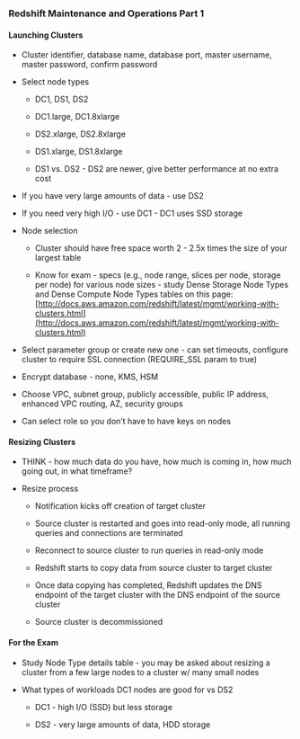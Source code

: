 ### Redshift Maintenance and Operations Part 1

#### Launching Clusters

* Cluster identifier, database name, database port, master username, master password, confirm password

* Select node types

    * DC1, DS1, DS2

    * DC1.large, DC1.8xlarge

    * DS2.xlarge, DS2.8xlarge

    * DS1.xlarge, DS1.8xlarge

    * DS1 vs. DS2 - DS2 are newer, give better performance at no extra cost

* If you have very large amounts of data - use DS2

* If you need very high I/O - use DC1 - DC1 uses SSD storage

* Node selection

    * Cluster should have free space worth 2 - 2.5x times the size of your largest table

    * Know for exam - specs (e.g., node range, slices per node, storage per node) for various node sizes - study Dense Storage Node Types and Dense Compute Node Types tables on this page: [http://docs.aws.amazon.com/redshift/latest/mgmt/working-with-clusters.html](http://docs.aws.amazon.com/redshift/latest/mgmt/working-with-clusters.html)

* Select parameter group or create new one - can set timeouts, configure cluster to require SSL connection (REQUIRE_SSL param to true)

* Encrypt database - none, KMS, HSM

* Choose VPC, subnet group, publicly accessible, public IP address, enhanced VPC routing, AZ, security groups

* Can select role so you don’t have to have keys on nodes

#### Resizing Clusters

* THINK - how much data do you have, how much is coming in, how much going out, in what timeframe?

* Resize process

    * Notification kicks off creation of target cluster

    * Source cluster is restarted and goes into read-only mode, all running queries and connections are terminated

    * Reconnect to source cluster to run queries in read-only mode

    * Redshift starts to copy data from source cluster to target cluster

    * Once data copying has completed, Redshift updates the DNS endpoint of the target cluster with the DNS endpoint of the source cluster

    * Source cluster is decommissioned

#### For the Exam

* Study Node Type details table - you may be asked about resizing a cluster from a few large nodes to a cluster w/ many small nodes

* What types of workloads DC1 nodes are good for vs DS2

    * DC1 - high I/O (SSD) but less storage

    * DS2 - very large amounts of data, HDD storage
